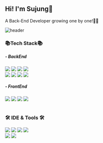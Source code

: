 ## Hi! I'm Sujung👋

A Back-End Developer growing one by one!👩‍💻

![header](https://capsule-render.vercel.app/api?type=waving&color=f9dddd&height=200&section=header&text=Sujung%20GitHub&fontSize=40)

### 📚Tech Stack📚
##### - BackEnd
<div>
   <img src="https://img.shields.io/badge/Java-007396?style=flat&logo=Java&logoColor=white" />
   <img src="https://img.shields.io/badge/kotlin-7F52FF?style=flat&logo=kotling&logoColor=white" />
   <img src="https://img.shields.io/badge/Spring-6DB33F?style=flat&logo=Spring&logoColor=white" />
   <img src="https://img.shields.io/badge/Spring Boot-6DB33F?style=flat&logo=Spring Boot&logoColor=white" />
   <br>
   <img src="https://img.shields.io/badge/MySQL-4479A1?style=flat&logo=MySQL&logoColor=white" />
   <img src="https://img.shields.io/badge/MariaDB-003545?style=flat&logo=MariaDB&logoColor=white" />
   <img src="https://img.shields.io/badge/PosgreSQL-4169E1?style=flat&logo=PosgreSQL&logoColor=white" />
   <img src="https://img.shields.io/badge/Linux-FCC624?style=flat&logo=Linux&logoColor=white" />
</div>

##### - FrontEnd
<div>
   <img src="https://img.shields.io/badge/HTML5-E34F26?style=flat&logo=HTML5&logoColor=white" />
   <img src="https://img.shields.io/badge/CSS3-1572B6?style=flat&logo=CSS3&logoColor=white" />
   <img src="https://img.shields.io/badge/JavaScript-F7DF1E?style=flat&logo=JavaScript&logoColor=white" />
   <img src="https://img.shields.io/badge/jQuery-0769AD?style=flat&logo=jQuery&logoColor=white" />
</div>
<br>

### 🛠️ IDE & Tools 🛠️
<div>
   <img src="https://img.shields.io/badge/IntellJ-000000?style=flat&logo=IntellJ IDEA&logoColor=white" />
   <img src="https://img.shields.io/badge/Eclipse-2C2255?style=flat&logo=Eclipse IDE&logoColor=white" />
   <img src="https://img.shields.io/badge/Apache Tomcat-F8DC75?style=flat&logo=Apache Tomcat&logoColor=white" />
   <img src="https://img.shields.io/badge/DBeaver-382923?style=flat&logo=DBeaver&logoColor=white" />
   <br>
   <img src="https://img.shields.io/badge/GitHub-181717?style=flat&logo=GitHub&logoColor=white" />
   <img src="https://img.shields.io/badge/Postman-FF6C37?style=flat&logo=Postman&logoColor=white" />
</div>

